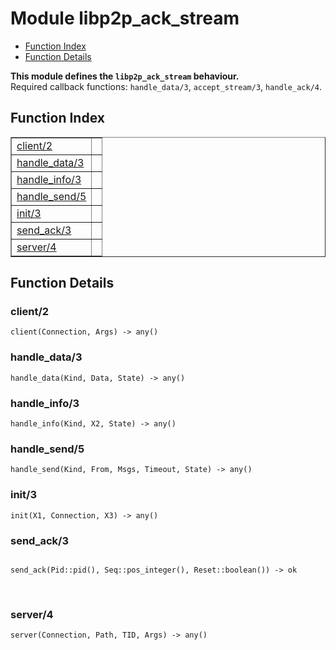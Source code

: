 

# Module libp2p_ack_stream #
* [Function Index](#index)
* [Function Details](#functions)

__This module defines the `libp2p_ack_stream` behaviour.__<br /> Required callback functions: `handle_data/3`, `accept_stream/3`, `handle_ack/4`.

<a name="index"></a>

## Function Index ##


<table width="100%" border="1" cellspacing="0" cellpadding="2" summary="function index"><tr><td valign="top"><a href="#client-2">client/2</a></td><td></td></tr><tr><td valign="top"><a href="#handle_data-3">handle_data/3</a></td><td></td></tr><tr><td valign="top"><a href="#handle_info-3">handle_info/3</a></td><td></td></tr><tr><td valign="top"><a href="#handle_send-5">handle_send/5</a></td><td></td></tr><tr><td valign="top"><a href="#init-3">init/3</a></td><td></td></tr><tr><td valign="top"><a href="#send_ack-3">send_ack/3</a></td><td></td></tr><tr><td valign="top"><a href="#server-4">server/4</a></td><td></td></tr></table>


<a name="functions"></a>

## Function Details ##

<a name="client-2"></a>

### client/2 ###

`client(Connection, Args) -> any()`

<a name="handle_data-3"></a>

### handle_data/3 ###

`handle_data(Kind, Data, State) -> any()`

<a name="handle_info-3"></a>

### handle_info/3 ###

`handle_info(Kind, X2, State) -> any()`

<a name="handle_send-5"></a>

### handle_send/5 ###

`handle_send(Kind, From, Msgs, Timeout, State) -> any()`

<a name="init-3"></a>

### init/3 ###

`init(X1, Connection, X3) -> any()`

<a name="send_ack-3"></a>

### send_ack/3 ###

<pre><code>
send_ack(Pid::pid(), Seq::pos_integer(), Reset::boolean()) -&gt; ok
</code></pre>
<br />

<a name="server-4"></a>

### server/4 ###

`server(Connection, Path, TID, Args) -> any()`

